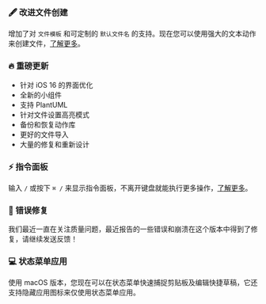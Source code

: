 ### 🖋 改进文件创建

增加了对 `文件模板` 和可定制的 `默认文件名` 的支持。现在您可以使用强大的文本动作来创建文件，[了解更多](https://docs.taio.app/#/cn/editor/file-creation)。

### 🔥 重磅更新

- 针对 iOS 16 的界面优化
- 全新的小组件
- 支持 PlantUML
- 针对文件设置高亮模式
- 备份和恢复动作库
- 更好的文件导入
- 大量的修复和重新设计

### ⚡️ 指令面板

输入 `/` 或按下 `⌘ /` 来显示指令面板，不离开键盘就能执行更多操作，[了解更多](https://docs.taio.app/#/cn/editor/command-palette)。

### 🐞 错误修复

我们最近一直在关注质量问题，最近报告的一些错误和崩溃在这个版本中得到了修复，请继续发送反馈！

### 💻 状态菜单应用

使用 macOS 版本，您现在可以在状态菜单快速捕捉剪贴板及编辑快捷草稿，它还支持隐藏应用图标来仅使用状态菜单应用。